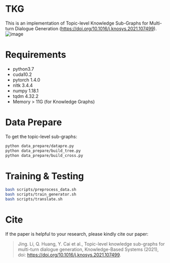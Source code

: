 # TKG
This is an implementation of Topic-level Knowledge Sub-Graphs for Multi-turn Dialogue Generation (https://doi.org/10.1016/j.knosys.2021.107499). 
![image](https://github.com/Sunrise723/TKG/blob/main/example.png)

# Requirements
* python3.7
* cuda10.2
* pytorch 1.4.0
* nltk 3.4.4
* numpy 1.18.1
* tqdm 4.32.2
* Memory > 11G (for Knowledge Graphs)

# Data Prepare
To get the topic-level sub-graphs:
```Bash
python data_prepare/datapre.py
python data_prepare/build_tree.py
python data_prepare/build_cross.py
```

# Training & Testing
```Bash
bash scripts/preprocess_data.sh
bash scripts/train_generator.sh
bash scripts/translate.sh
```
# Cite
If the paper is helpful to your research, please kindly cite our paper:
>Jing. Li, Q. Huang, Y. Cai et al., Topic-level knowledge sub-graphs for multi-turn dialogue generation, Knowledge-Based Systems (2021), doi: https://doi.org/10.1016/j.knosys.2021.107499.

